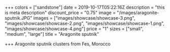 +++
colors = ["sandstone"]
date = 2019-10-17T05:22:16Z
description = "this is meta description"
discount_price = "0.75"
image = "/images/aragonite-sputnik.JPG"
images = ["images/showcase/showcase-3.png", "images/showcase/showcase-2.png", "images/showcase/showcase-1.png", "images/showcase/showcase-4.png"]
price = "1"
sizes = ["small", "medium", "large"]
title = "Aragonite sputnik"

+++
Aragonite sputnik clusters from Fes, Morocco